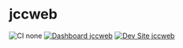 # jccweb

![CI none](https://img.shields.io/badge/ci-none-orange.svg)
[![Dashboard jccweb](https://img.shields.io/badge/dashboard-jccweb-yellow.svg)](https://dashboard.pantheon.io/sites/7c1e5c1e-406f-4fee-97c2-f6886d8aba9b#dev/code)
[![Dev Site jccweb](https://img.shields.io/badge/site-jccweb-blue.svg)](http://dev-jccweb.pantheonsite.io/)
